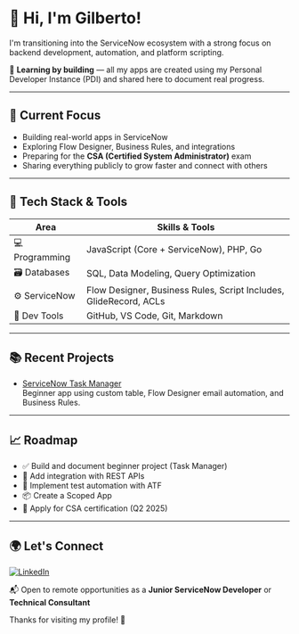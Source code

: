 # 👋 Hi, I'm Gilberto!

I'm transitioning into the ServiceNow ecosystem with a strong focus on backend development, automation, and platform scripting.

🧠 **Learning by building** — all my apps are created using my Personal Developer Instance (PDI) and shared here to document real progress.

---

## 🚀 Current Focus
- Building real-world apps in ServiceNow
- Exploring Flow Designer, Business Rules, and integrations
- Preparing for the **CSA (Certified System Administrator)** exam
- Sharing everything publicly to grow faster and connect with others

---

## 🧰 Tech Stack & Tools

| Area           | Skills & Tools |
|----------------|----------------|
| 💻 Programming | JavaScript (Core + ServiceNow), PHP, Go |
| 🗃️ Databases   | SQL, Data Modeling, Query Optimization |
| ⚙️ ServiceNow  | Flow Designer, Business Rules, Script Includes, GlideRecord, ACLs |
| 🔧 Dev Tools   | GitHub, VS Code, Git, Markdown |


---

## 📚 Recent Projects

- [ServiceNow Task Manager](https://github.com/ssilveiraGilberto/servicenow-task-manager)  
  Beginner app using custom table, Flow Designer email automation, and Business Rules.

---

## 📈 Roadmap
- ✅ Build and document beginner project (Task Manager)
- 🔁 Add integration with REST APIs
- 🧪 Implement test automation with ATF
- 📦 Create a Scoped App
- 🧭 Apply for CSA certification (Q2 2025)

---

## 🌍 Let's Connect

[![LinkedIn](https://img.shields.io/badge/LinkedIn-Gilberto%20Silveira-blue?style=flat&logo=linkedin)](https://www.linkedin.com/in/servicenow-developer-gilberto-silveira/)

📬 Open to remote opportunities as a **Junior ServiceNow Developer** or **Technical Consultant**

Thanks for visiting my profile! 🙌
